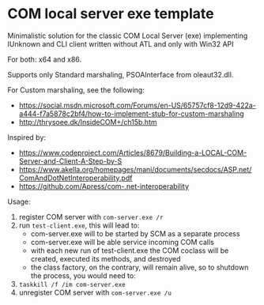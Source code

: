 # COM local server exe template

Minimalistic solution for the classic COM Local Server (exe) implementing IUnknown and CLI client written without ATL and only with Win32 API

For both: x64 and x86.

Supports only Standard marshaling, PSOAInterface from oleaut32.dll.

For Custom marshaling, see the following:
 * https://social.msdn.microsoft.com/Forums/en-US/65757cf8-12d9-422a-a444-f7a5878c2bf4/how-to-implement-stub-for-custom-marshaling
 * http://thrysoee.dk/InsideCOM+/ch15b.htm

Inspired by:
 * https://www.codeproject.com/Articles/8679/Building-a-LOCAL-COM-Server-and-Client-A-Step-by-S
 * https://www.akella.org/homepages/mani/documents/secdocs/ASP.net/ComAndDotNetInteroperability.pdf
 * https://github.com/Apress/com-.net-interoperability

Usage:
1. register COM server with `com-server.exe /r`
2. run `test-client.exe`, this will lead to:
   * com-server.exe will to be started by SCM as a separate process
   * com-server.exe will be able service incoming COM calls
   * with each new run of test-client.exe the COM coclass will be created, executed its methods, and destroyed
   * the class factory, on the contrary, will remain alive, so to shutdown the process, you would need to:
3. `taskkill /f /im com-server.exe`
4. unregister COM server with `com-server.exe /u`
